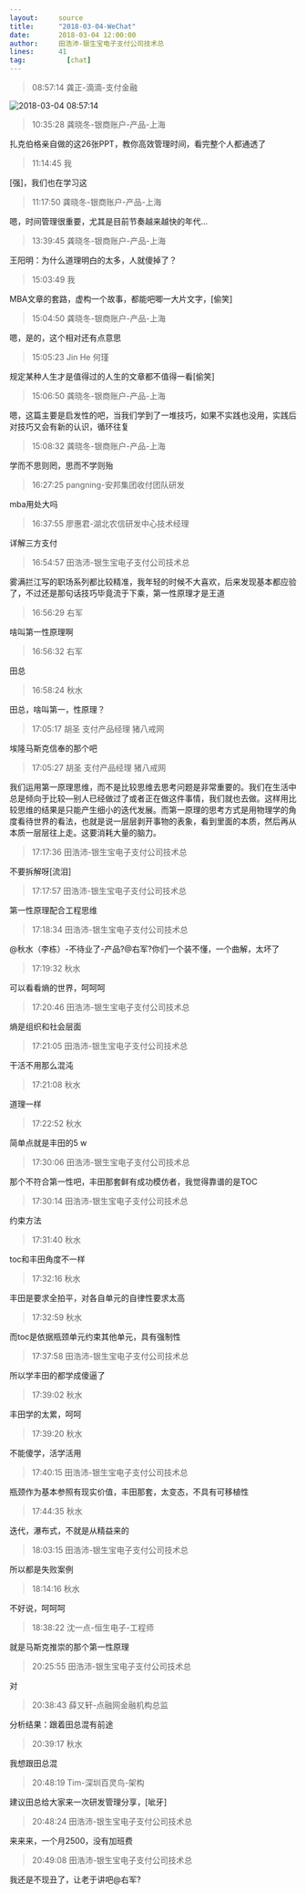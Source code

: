 ```yaml
---
layout:     source 
title:      "2018-03-04-WeChat"
date:       2018-03-04 12:00:00
author:     田浩沛-银生宝电子支付公司技术总
lines:      41 
tag:		  [chat]
---
```

> 08:57:14  龚正-滴滴-支付金融  
   
![2018-03-04 08:57:14](http://static.cocolian.org/img/20180304_085714.png) 
   
> 10:35:28  龚晓冬-银商账户-产品-上海  
   
扎克伯格亲自做的这26张PPT，教你高效管理时间，看完整个人都通透了  
   
> 11:14:45  我  
   
[强]，我们也在学习这  
   
> 11:17:50  龚晓冬-银商账户-产品-上海  
   
嗯，时间管理很重要，尤其是目前节奏越来越快的年代...  
   
> 13:39:45  龚晓冬-银商账户-产品-上海  
   
王阳明：为什么道理明白的太多，人就傻掉了？  
   
> 15:03:49  我  
   
MBA文章的套路，虚构一个故事，都能吧唧一大片文字，[偷笑]  
   
> 15:04:50  龚晓冬-银商账户-产品-上海  
   
嗯，是的，这个相对还有点意思  
   
> 15:05:23  Jin He 何瑾  
   
规定某种人生才是值得过的人生的文章都不值得一看[偷笑]  
   
> 15:06:50  龚晓冬-银商账户-产品-上海  
   
嗯，这篇主要是启发性的吧，当我们学到了一堆技巧，如果不实践也没用，实践后对技巧又会有新的认识，循环往复  
   
> 15:08:32  龚晓冬-银商账户-产品-上海  
   
学而不思则罔，思而不学则殆  
   
> 16:27:25  pangning-安邦集团收付团队研发  
   
mba用处大吗  
   
> 16:37:55  廖惠君-湖北农信研发中心技术经理  
   
详解三方支付  
   
> 16:54:57  田浩沛-银生宝电子支付公司技术总  
   
雾满拦江写的职场系列都比较精准，我年轻的时候不大喜欢，后来发现基本都应验了，不过还是那句话技巧毕竟流于下乘，第一性原理才是王道  
   
> 16:56:29  右军  
   
啥叫第一性原理啊  
   
> 16:56:32  右军  
   
田总  
   
> 16:58:24  秋水  
   
田总，啥叫第一，性原理？  
   
> 17:05:17  胡圣 支付产品经理 猪八戒网  
   
埃隆马斯克信奉的那个吧  
   
> 17:05:27  胡圣 支付产品经理 猪八戒网  
   
我们运用第一原理思维，而不是比较思维去思考问题是非常重要的。我们在生活中总是倾向于比较—别人已经做过了或者正在做这件事情，我们就也去做。这样用比较思维的结果是只能产生细小的迭代发展。而第一原理的思考方式是用物理学的角度看待世界的看法，也就是说一层层剥开事物的表象，看到里面的本质，然后再从本质一层层往上走。这要消耗大量的脑力。  
   
> 17:17:36  田浩沛-银生宝电子支付公司技术总  
   
不要拆解呀[流泪]  
   
> 17:17:57  田浩沛-银生宝电子支付公司技术总  
   
第一性原理配合工程思维  
   
> 17:18:34  田浩沛-银生宝电子支付公司技术总  
   
@秋水（李栋）-不待业了-产品?@右军?你们一个装不懂，一个曲解，太坏了  
   
> 17:19:32  秋水  
   
可以看看熵的世界，呵呵呵  
   
> 17:20:46  田浩沛-银生宝电子支付公司技术总  
   
熵是组织和社会层面  
   
> 17:21:05  田浩沛-银生宝电子支付公司技术总  
   
干活不用那么混沌  
   
> 17:21:08  秋水  
   
道理一样  
   
> 17:22:52  秋水  
   
简单点就是丰田的5 w  
   
> 17:30:06  田浩沛-银生宝电子支付公司技术总  
   
那个不符合第一性吧，丰田那套鲜有成功模仿者，我觉得靠谱的是TOC  
   
> 17:30:14  田浩沛-银生宝电子支付公司技术总  
   
约束方法  
   
> 17:31:40  秋水  
   
toc和丰田角度不一样  
   
> 17:32:16  秋水  
   
丰田是要求全拍平，对各自单元的自律性要求太高  
   
> 17:32:59  秋水  
   
而toc是依据瓶颈单元约束其他单元，具有强制性  
   
> 17:37:58  田浩沛-银生宝电子支付公司技术总  
   
所以学丰田的都学成傻逼了  
   
> 17:39:02  秋水  
   
丰田学的太累，呵呵  
   
> 17:39:20  秋水  
   
不能傻学，活学活用  
   
> 17:40:15  田浩沛-银生宝电子支付公司技术总  
   
瓶颈作为基本参照有现实价值，丰田那套，太变态，不具有可移植性  
   
> 17:44:35  秋水  
   
迭代，瀑布式，不就是从精益来的  
   
> 18:03:15  田浩沛-银生宝电子支付公司技术总  
   
所以都是失败案例  
   
> 18:14:16  秋水  
   
不好说，呵呵呵  
   
> 18:38:22  沈一点-恒生电子-工程师  
   
就是马斯克推崇的那个第一性原理  
   
> 20:25:55  田浩沛-银生宝电子支付公司技术总  
   
对  
   
> 20:38:43  薛又轩-点融网金融机构总监  
   
分析结果：跟着田总混有前途    
   
> 20:39:17  秋水  
   
我想跟田总混  
   
> 20:48:19  Tim-深圳百灵鸟-架构  
   
建议田总给大家来一次研发管理分享，[呲牙]  
   
> 20:48:24  田浩沛-银生宝电子支付公司技术总  
   
来来来，一个月2500，没有加班费  
   
> 20:49:08  田浩沛-银生宝电子支付公司技术总  
   
我还是不现丑了，让老于讲吧@右军?  
   
